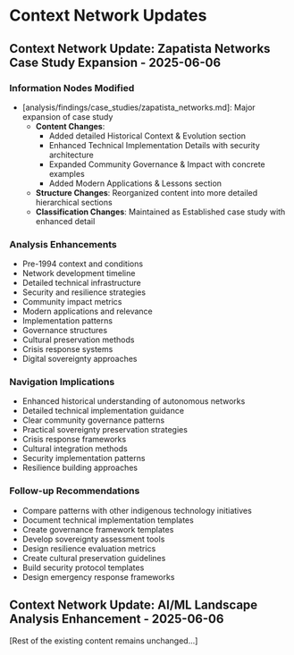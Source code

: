 # Context Network Updates

## Context Network Update: Zapatista Networks Case Study Expansion - 2025-06-06

### Information Nodes Modified
- [analysis/findings/case_studies/zapatista_networks.md]: Major expansion of case study
  - **Content Changes**: 
    - Added detailed Historical Context & Evolution section
    - Enhanced Technical Implementation Details with security architecture
    - Expanded Community Governance & Impact with concrete examples
    - Added Modern Applications & Lessons section
  - **Structure Changes**: Reorganized content into more detailed hierarchical sections
  - **Classification Changes**: Maintained as Established case study with enhanced detail

### Analysis Enhancements
- Pre-1994 context and conditions
- Network development timeline
- Detailed technical infrastructure
- Security and resilience strategies
- Community impact metrics
- Modern applications and relevance
- Implementation patterns
- Governance structures
- Cultural preservation methods
- Crisis response systems
- Digital sovereignty approaches

### Navigation Implications
- Enhanced historical understanding of autonomous networks
- Detailed technical implementation guidance
- Clear community governance patterns
- Practical sovereignty preservation strategies
- Crisis response frameworks
- Cultural integration methods
- Security implementation patterns
- Resilience building approaches

### Follow-up Recommendations
- Compare patterns with other indigenous technology initiatives
- Document technical implementation templates
- Create governance framework templates
- Develop sovereignty assessment tools
- Design resilience evaluation metrics
- Create cultural preservation guidelines
- Build security protocol templates
- Design emergency response frameworks

## Context Network Update: AI/ML Landscape Analysis Enhancement - 2025-06-06

[Rest of the existing content remains unchanged...]
